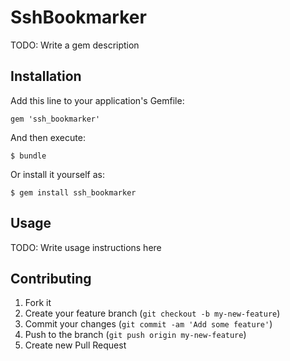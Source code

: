 # SshBookmarker

TODO: Write a gem description

## Installation

Add this line to your application's Gemfile:

    gem 'ssh_bookmarker'

And then execute:

    $ bundle

Or install it yourself as:

    $ gem install ssh_bookmarker

## Usage

TODO: Write usage instructions here

## Contributing

1. Fork it
2. Create your feature branch (`git checkout -b my-new-feature`)
3. Commit your changes (`git commit -am 'Add some feature'`)
4. Push to the branch (`git push origin my-new-feature`)
5. Create new Pull Request
